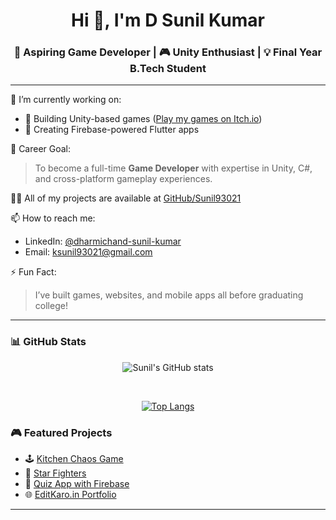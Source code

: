 <h1 align="center">Hi 👋, I'm D Sunil Kumar</h1>
<h3 align="center">🚀 Aspiring Game Developer | 🎮 Unity Enthusiast | 💡 Final Year B.Tech Student</h3>

---

🌱 I’m currently working on:
- 🧩 Building Unity-based games ([Play my games on Itch.io](https://sunil93021.itch.io))
- 📱 Creating Firebase-powered Flutter apps


🎯 Career Goal:
> To become a full-time **Game Developer** with expertise in Unity, C#, and cross-platform gameplay experiences.

👨‍💻 All of my projects are available at [GitHub/Sunil93021](https://github.com/Sunil93021)

📫 How to reach me:
- LinkedIn: [@dharmichand-sunil-kumar](https://www.linkedin.com/in/dharmichand-sunil-kumar-56200318b/)
- Email: ksunil93021@gmail.com

⚡ Fun Fact:
> I’ve built games, websites, and mobile apps all before graduating college!

---

### 📊 GitHub Stats

<div align="center">
  
 ![Sunil's GitHub stats](https://github-readme-stats.vercel.app/api?username=Sunil93021&show_icons=true&theme=tokyonight)
</div>
 <br>
 <div align = "center">
   
 [![Top Langs](https://github-readme-stats.vercel.app/api/top-langs/?username=Sunil93021&layout=compact&langs_count=10&theme=tokyonight)](https://github.com/anuraghazra/github-readme-stats)
 </div>
 


### 🎮 Featured Projects

- 🕹️ [Kitchen Chaos Game](https://sunil93021.itch.io/kitchen-chaos)
- 🚀 [Star Fighters](https://sunil93021.itch.io/startfighters)
- 📱 [Quiz App with Firebase](https://github.com/Sunil93021/Quiz-App-with-Firebase-)
- 🌐 [EditKaro.in Portfolio](https://web-project-xnt2.onrender.com/)

---

